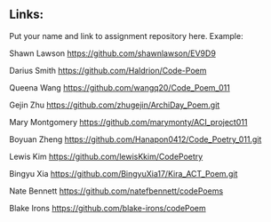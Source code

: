 ## Links:

Put your name and link to assignment repository here. Example:

Shawn Lawson    https://github.com/shawnlawson/EV9D9


Darius Smith https://github.com/Haldrion/Code-Poem

Queena Wang   https://github.com/wangq20/Code_Poem_011

Gejin Zhu https://github.com/zhugejin/ArchiDay_Poem.git

Mary Montgomery https://github.com/marymonty/ACI_project011

Boyuan Zheng        https://github.com/Hanapon0412/Code_Poetry_011.git

Lewis Kim https://github.com/lewisKkim/CodePoetry

Bingyu Xia https://github.com/BingyuXia17/Kira_ACT_Poem.git

Nate Bennett https://github.com/natefbennett/codePoems

Blake Irons https://github.com/blake-irons/codePoem
